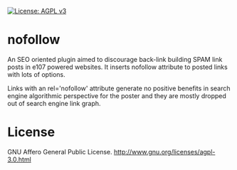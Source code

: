 [![License: AGPL v3](https://img.shields.io/badge/License-AGPL%20v3-blue.svg)](https://www.gnu.org/licenses/agpl-3.0)
# nofollow
An SEO oriented plugin aimed to discourage back-link building SPAM link posts in e107 powered websites. It inserts nofollow attribute to posted links with lots of options. 
 
Links with an rel='nofollow' attribute generate no positive benefits in search engine algorithmic perspective for the poster and they are mostly dropped out of search engine link graph. 

# License
GNU Affero General Public License. [<http://www.gnu.org/licenses/agpl-3.0.html>](http://www.gnu.org/licenses/agpl-3.0.html)
